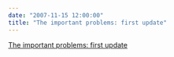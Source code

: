 ```yaml
---
date: "2007-11-15 12:00:00"
title: "The important problems: first update"
---
```


[The important problems: first update](/lemire/blog/2007/11-15-the-important-problems-first-update)

